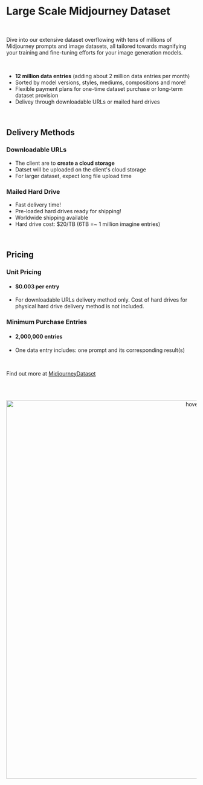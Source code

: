 # Large Scale Midjourney Dataset
<br>
<p>Dive into our extensive dataset overflowing with tens of millions of Midjourney prompts and image datasets, all tailored towards magnifying your training and fine-tuning efforts for your image generation models.</p>
<br>
<ul>
  <li><b>12 million data entries</b> (adding about 2 million data entries per month)</li>
  <li>Sorted by model versions, styles, mediums, compositions and more!</li>
  <li>Flexible payment plans for one-time dataset purchase or long-term dataset provision</li>
  <li>Delivey through downloadable URLs or mailed hard drives</li>
</ul>
<br>
<h2>Delivery Methods</h2>
<h3>Downloadable URLs</h3>
<ul>
  <li>The client are to <b>create a cloud storage</b></li>
  <li>Datset will be uploaded on the client's cloud storage</li>
  <li>For larger dataset, expect long file upload time</li>
</ul>
<h3>Mailed Hard Drive</h3>
<ul>
  <li>Fast delivery time!</li>
  <li>Pre-loaded hard drives ready for shipping!</li>
  <li>Worldwide shipping available</li>
  <li>Hard drive cost: $20/TB (6TB =~ 1 million imagine entries)</li>
</ul>
<br>
<h2>Pricing</h2>
<h3>Unit Pricing</h3>
<ul>
  <li><h4><b>$0.003</b> per entry</h4></li>
  <li>For downloadable URLs delivery method only. Cost of hard drives for physical hard drive delivery method is not included.</li>
</ul>
<h3>Minimum Purchase Entries</h3>
<ul>
  <li><h4><b>2,000,000</b> entries</h4></li>
  <li>One data entry includes: one prompt and its corresponding result(s)</li>
</ul>
<br>
<p>Find out more at <a href="https://midjourneydataset.com/"> MidjourneyDataset </a></p>
<br><br>
<p align="center">
  <img src="https://github.com/MidjourneyDataset/Large-Scale-Midjourney-Dataset/assets/167390558/ffc95030-6f23-4ec9-b33d-59ef52ae2243" width="1000" title="hover text">
</p>
